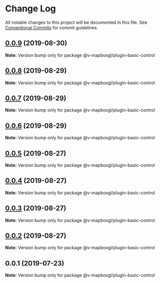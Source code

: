 # Change Log

All notable changes to this project will be documented in this file.
See [Conventional Commits](https://conventionalcommits.org) for commit guidelines.

## [0.0.9](https://github.com/reno-xjb/v-mapboxgl/compare/@v-mapboxgl/plugin-basic-control@0.0.8...@v-mapboxgl/plugin-basic-control@0.0.9) (2019-08-30)

**Note:** Version bump only for package @v-mapboxgl/plugin-basic-control





## [0.0.8](https://github.com/reno-xjb/v-mapboxgl/compare/@v-mapboxgl/plugin-basic-control@0.0.7...@v-mapboxgl/plugin-basic-control@0.0.8) (2019-08-29)

**Note:** Version bump only for package @v-mapboxgl/plugin-basic-control





## [0.0.7](https://github.com/reno-xjb/v-mapboxgl/compare/@v-mapboxgl/plugin-basic-control@0.0.6...@v-mapboxgl/plugin-basic-control@0.0.7) (2019-08-29)

**Note:** Version bump only for package @v-mapboxgl/plugin-basic-control





## [0.0.6](https://github.com/reno-xjb/v-mapboxgl/compare/@v-mapboxgl/plugin-basic-control@0.0.4...@v-mapboxgl/plugin-basic-control@0.0.6) (2019-08-29)

**Note:** Version bump only for package @v-mapboxgl/plugin-basic-control





## [0.0.5](https://github.com/reno-xjb/v-mapboxgl/compare/@v-mapboxgl/plugin-basic-control@0.0.4...@v-mapboxgl/plugin-basic-control@0.0.5) (2019-08-27)

**Note:** Version bump only for package @v-mapboxgl/plugin-basic-control





## [0.0.4](https://github.com/reno-xjb/v-mapboxgl/compare/@v-mapboxgl/plugin-basic-control@0.0.3...@v-mapboxgl/plugin-basic-control@0.0.4) (2019-08-27)

**Note:** Version bump only for package @v-mapboxgl/plugin-basic-control





## [0.0.3](https://github.com/reno-xjb/v-mapboxgl/compare/@v-mapboxgl/plugin-basic-control@0.0.2...@v-mapboxgl/plugin-basic-control@0.0.3) (2019-08-27)

**Note:** Version bump only for package @v-mapboxgl/plugin-basic-control





## [0.0.2](https://github.com/reno-xjb/v-mapboxgl/compare/@v-mapboxgl/plugin-basic-control@0.0.1...@v-mapboxgl/plugin-basic-control@0.0.2) (2019-08-27)

**Note:** Version bump only for package @v-mapboxgl/plugin-basic-control





## 0.0.1 (2019-07-23)

**Note:** Version bump only for package @v-mapboxgl/plugin-basic-control
